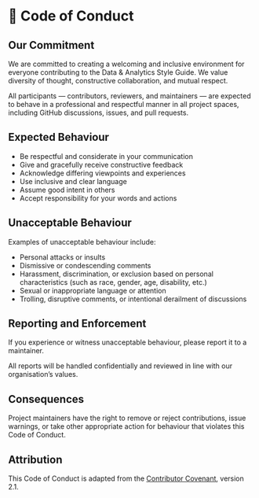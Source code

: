 # 🌟 Code of Conduct

## Our Commitment

We are committed to creating a welcoming and inclusive environment for everyone contributing to the Data & Analytics Style Guide. We value diversity of thought, constructive collaboration, and mutual respect.

All participants — contributors, reviewers, and maintainers — are expected to behave in a professional and respectful manner in all project spaces, including GitHub discussions, issues, and pull requests.

## Expected Behaviour

- Be respectful and considerate in your communication
- Give and gracefully receive constructive feedback
- Acknowledge differing viewpoints and experiences
- Use inclusive and clear language
- Assume good intent in others
- Accept responsibility for your words and actions

## Unacceptable Behaviour

Examples of unacceptable behaviour include:

- Personal attacks or insults
- Dismissive or condescending comments
- Harassment, discrimination, or exclusion based on personal characteristics (such as race, gender, age, disability, etc.)
- Sexual or inappropriate language or attention
- Trolling, disruptive comments, or intentional derailment of discussions

## Reporting and Enforcement

If you experience or witness unacceptable behaviour, please report it to a maintainer.

All reports will be handled confidentially and reviewed in line with our organisation’s values.

## Consequences

Project maintainers have the right to remove or reject contributions, issue warnings, or take other appropriate action for behaviour that violates this Code of Conduct.

## Attribution

This Code of Conduct is adapted from the [Contributor Covenant](https://www.contributor-covenant.org), version 2.1.